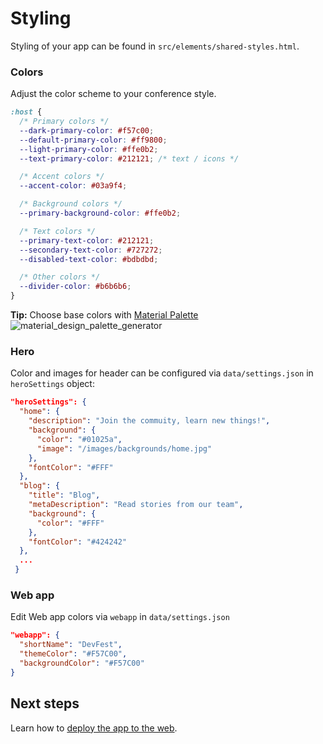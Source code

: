 # Styling

Styling of your app can be found in `src/elements/shared-styles.html`.

### Colors

Adjust the color scheme to your conference style.

```css
:host {
  /* Primary colors */
  --dark-primary-color: #f57c00;
  --default-primary-color: #ff9800;
  --light-primary-color: #ffe0b2;
  --text-primary-color: #212121; /* text / icons */

  /* Accent colors */
  --accent-color: #03a9f4;

  /* Background colors */
  --primary-background-color: #ffe0b2;

  /* Text colors */
  --primary-text-color: #212121;
  --secondary-text-color: #727272;
  --disabled-text-color: #bdbdbd;

  /* Other colors */
  --divider-color: #b6b6b6;
}
```

**Tip:** Choose base colors with [Material Palette][material palette]
![material_design_palette_generator](https://cloud.githubusercontent.com/assets/2954281/17750340/a02f8e76-64ca-11e6-80f0-53392b30f89a.png)

### Hero

Color and images for header can be configured via `data/settings.json` in `heroSettings` object:

```json
"heroSettings": {
  "home": {
    "description": "Join the commuity, learn new things!",
    "background": {
      "color": "#01025a",
      "image": "/images/backgrounds/home.jpg"
    },
    "fontColor": "#FFF"
  },
  "blog": {
    "title": "Blog",
    "metaDescription": "Read stories from our team",
    "background": {
      "color": "#FFF"
    },
    "fontColor": "#424242"
  },
  ...
 }
```

### Web app

Edit Web app colors via `webapp` in `data/settings.json`

```json
"webapp": {
  "shortName": "DevFest",
  "themeColor": "#F57C00",
  "backgroundColor": "#F57C00"
}
```

## Next steps

Learn how to [deploy the app to the web](04-deploy.md).

[material palette]: https://www.materialpalette.com/
